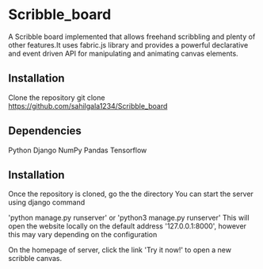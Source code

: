 # Scribble_board
A Scribble board implemented that allows freehand scribbling and plenty of other features.It uses fabric.js library and provides a powerful declarative and event driven API for manipulating and animating canvas elements.
## Installation
Clone the repository
git clone https://github.com/sahilgala1234/Scribble_board

## Dependencies
Python
Django
NumPy
Pandas
Tensorflow

## Installation
Once the repository is cloned, go the the directory
You can start the server using django command

'python manage.py runserver' or 'python3 manage.py runserver' 
This will open the website locally on the default address '127.0.0.1:8000', however this may vary depending on the configuration

On the homepage of server, click the link 'Try it now!' to open a new scribble canvas.

